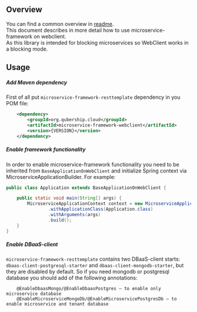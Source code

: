 Overview
--------

You can find a common overview in [readme](./../README.md).  
This document describes in more detail how to use microservice-framework on webclient.  
As this library is intended for blocking microservices so WebClient works in a blocking mode. 

Usage
-----
##### Add Maven dependency

First of all put `microservice-framework-resttemplate` dependency in you POM file:
```xml
    <dependency>
        <groupId>org.qubership.cloud</groupId>
        <artifactId>microservice-framework-webclient</artifactId>
        <version>{VERSION}</version>
    </dependency>
```
##### Enable framework functionality
In order to enable microservice-framework functionality you need to be inherited from `BaseApplicationOnWebClient` and initialize Spring context via MicroserviceApplicationBuilder. For example:

```java
public class Application extends BaseApplicationOnWebClient {

    public static void main(String[] args) {
        MicroserviceApplicationContext context = new MicroserviceApplicationBuilder()
                .withApplicationClass(Application.class)
                .withArguments(args)
                .build();
    }
}
```

##### Enable DBaaS-client
`microservice-framework-resttemplate` contains two DBaaS-client starts: `dbaas-client-postgresql-starter` and `dbaas-client-mongodb-starter`, but they are disabled by default.
So if you need mongodb or postgresql database you should add of the following annotations:
 
```text
    @EnableDbaasMongo/@EnableDbaasPostgres – to enable only microservice database
    @EnableMicroserviceMongoDb/@EnableMicroservicePostgresDb – to enable microservice and tenant database
```
